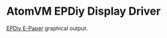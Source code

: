 AtomVM EPDiy Display Driver
=============================

[EPDiy E-Paper](https://github.com/vroland/epdiy) graphical output.
